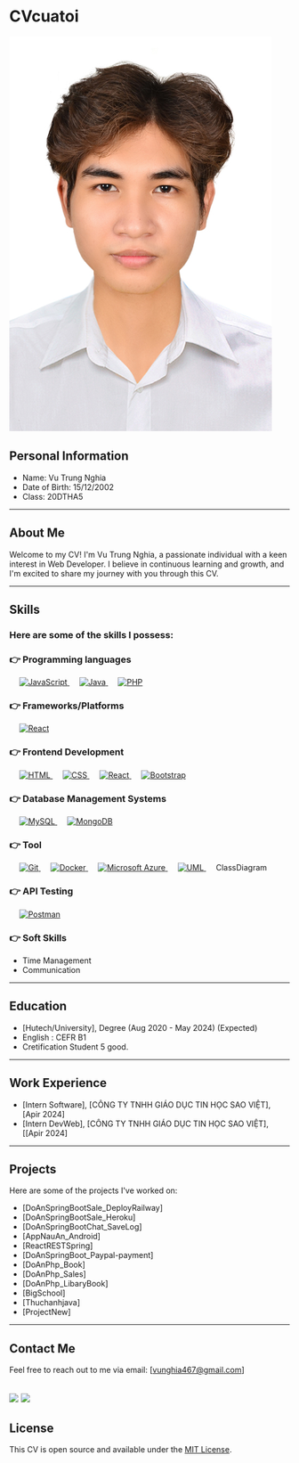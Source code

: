 # CVcuatoi


![Profile Picture](/public/4x6.jpg)
## Personal Information
* Name: Vu Trung Nghia
* Date of Birth: 15/12/2002
* Class: 20DTHA5

---

## About Me

Welcome to my CV! I'm Vu Trung Nghia, a passionate individual with a keen interest in Web Developer. I believe in continuous learning and growth, and I'm excited to share my journey with you through this CV.

---

## Skills
### Here are some of the skills I possess:
### 👉 Programming languages
  &emsp;
  <a href="https://developer.mozilla.org/en-US/docs/Web/JavaScript" target="_blank"> 
     <img alt="JavaScript" src="https://img.shields.io/badge/JavaScript%20-%23F7DF1E.svg?logo=javascript&logoColor=black">
   </a>
  &emsp;
  <a href="https://www.java.com" target="_blank"> 
    <img alt="Java" src="https://img.shields.io/badge/Java-%23007396.svg?logo=java&logoColor=white">
  </a>
  &emsp;
  <a href="https://www.php.net/">
    <img alt="PHP" src="https://img.shields.io/badge/PHP-%23777BB4.svg?logo=php&logoColor=white"/>
  </a>
### 👉 Frameworks/Platforms
<p align="left"> 
   &emsp;
    <a href="https://reactjs.org/" target="_blank"> 
    <img alt="React" src="https://img.shields.io/badge/React-%2361DAFB.svg?logo=react&logoColor=white">
  </a>
</p>

### 👉 Frontend Development
<p align="left"> 
  &emsp; 
  <a href="https://www.w3.org/html/" target="_blank"> 
   <img alt="HTML" src="https://img.shields.io/badge/HTML5-%23E34F26.svg?logo=html5&logoColor=white">
  </a>   
  &emsp;
  <a href="https://www.w3schools.com/css/" target="_blank">
    <img alt="CSS" src="https://img.shields.io/badge/CSS-%231572B6.svg?logo=css3&logoColor=white">
  </a> 
   &emsp;
    <a href="https://reactjs.org/" target="_blank"> 
    <img alt="React" src="https://img.shields.io/badge/React-%2361DAFB.svg?logo=react&logoColor=white">
  </a>
    &emsp;
  <a href="https://getbootstrap.com/" target="_blank"> 
    <img alt="Bootstrap" src="https://img.shields.io/badge/Bootstrap-%23563D7C.svg?logo=bootstrap&logoColor=white">
  </a>
</p>

### 👉 Database Management Systems
<p align="left"> 
  &emsp;
  <a href="https://www.mysql.com/" target="_blank"> 
    <img alt="MySQL" src="https://img.shields.io/badge/MySQL-%234479A1.svg?logo=mysql&logoColor=white">
  </a>
  &emsp;
  <a href="https://www.mongodb.com/" target="_blank"> 
    <img alt="MongoDB" src="https://img.shields.io/badge/MongoDB-%234EA94B.svg?logo=mongodb&logoColor=white">
  </a>
</p>

### 👉 Tool
<p align="left"> 
    &emsp;
    <a href="https://git-scm.com/" target="_blank"> 
      <img alt="Git" src="https://img.shields.io/badge/Git-%23F05032.svg?logo=git&logoColor=white">
    </a>
    &emsp;
    <a href="https://www.docker.com/" target="_blank"> 
      <img alt="Docker" src="https://img.shields.io/badge/Docker-%232496ED.svg?logo=docker&logoColor=white">
    </a>
    &emsp;
    <a href="https://azure.microsoft.com/" target="_blank"> 
  <img alt="Microsoft Azure" src="https://img.shields.io/badge/Microsoft%20Azure-%230072C6.svg?logo=microsoft-azure&logoColor=white">
  </a>
  &emsp;
  <a href="https://www.uml.org/" target="_blank"> 
    <img alt="UML" src="https://img.shields.io/badge/UML-%23000000.svg?logo=uml&logoColor=white">
  </a>
  &emsp;
  <span>ClassDiagram</span>
</p>

### 👉 API Testing
<p align="left"> 
  &emsp;
  <a href="https://www.getpostman.com/" target="_blank"> 
    <img alt="Postman" src="https://img.shields.io/badge/Postman-%23FF6C37.svg?logo=postman&logoColor=white">
  </a>
</p>

### 👉 Soft Skills
- Time Management
- Communication


---

## Education
- [Hutech/University], Degree (Aug 2020 - May 2024) (Expected)
- English : CEFR B1
- Cretification Student 5 good.
---

## Work Experience
- [Intern Software], [CÔNG TY TNHH GIÁO DỤC TIN HỌC SAO VIỆT], [Apir 2024]
- [Intern DevWeb], [CÔNG TY TNHH GIÁO DỤC TIN HỌC SAO VIỆT], [[Apir 2024]
---

## Projects

Here are some of the projects I've worked on:
- [DoAnSpringBootSale_DeployRailway]
- [DoAnSpringBootSale_Heroku]
- [DoAnSpringBootChat_SaveLog]
- [AppNauAn_Android]
- [ReactRESTSpring]
- [DoAnSpringBoot_Paypal-payment]
- [DoAnPhp_Book]
- [DoAnPhp_Sales]
- [DoAnPhp_LibaryBook]
- [BigSchool]
- [Thuchanhjava]
- [ProjectNew]
---

## Contact Me

Feel free to reach out to me via email: [vunghia467@gmail.com]


[<img src="https://encrypted-tbn0.gstatic.com/images?q=tbn:ANd9GcRoGdQYgtiZPlaGcKzcv9N0Q_z-Ls361LaSBFFlPW0cfCcPoGhjhI0EZ1XKTAEL_Y9SkRc&usqp=CAU" width="100">](https://www.facebook.com/vu.nghia.18062)
[<img src="https://techvccloud.mediacdn.vn/280518386289090560/2021/3/2/023-1614681588418717257234-0-0-767-1366-crop-16146815915111444794187.png" width="100">](https://github.com/anhemlam648)
---

## License

This CV is open source and available under the [MIT License](README.md).
